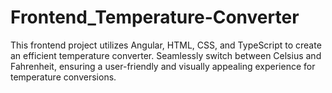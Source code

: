# Frontend_Temperature-Converter
This frontend project utilizes Angular, HTML, CSS, and TypeScript to create an efficient temperature converter. Seamlessly switch between Celsius and Fahrenheit, ensuring a user-friendly and visually appealing experience for temperature conversions.
